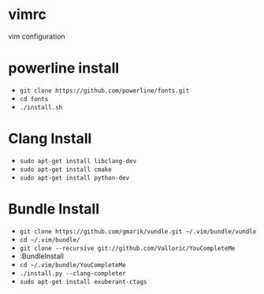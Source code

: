 # vimrc
vim configuration

# powerline install
- `git clone https://github.com/powerline/fonts.git`
- `cd fonts`
- `./install.sh`

# Clang Install
- `sudo apt-get install libclang-dev`
- `sudo apt-get install cmake`
- `sudo apt-get install python-dev`

# Bundle Install
- `git clone https://github.com/gmarik/vundle.git ~/.vim/bundle/vundle`
- `cd ~/.vim/bundle/`
- `git clone --recursive git://github.com/Valloric/YouCompleteMe`
- :BundleInstall
- `cd ~/.vim/bundle/YouCompleteMe`
- `./install.py --clang-completer`
- `sudo apt-get install exuberant-ctags`


